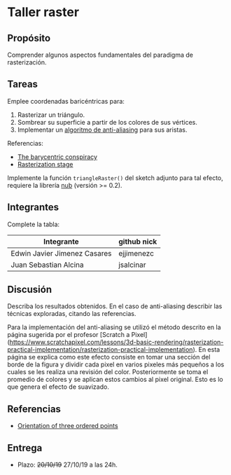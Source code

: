 # Taller raster

## Propósito

Comprender algunos aspectos fundamentales del paradigma de rasterización.

## Tareas

Emplee coordenadas baricéntricas para:

1. Rasterizar un triángulo.
2. Sombrear su superficie a partir de los colores de sus vértices.
3. Implementar un [algoritmo de anti-aliasing](https://www.scratchapixel.com/lessons/3d-basic-rendering/rasterization-practical-implementation/rasterization-practical-implementation) para sus aristas.

Referencias:

* [The barycentric conspiracy](https://fgiesen.wordpress.com/2013/02/06/the-barycentric-conspirac/)
* [Rasterization stage](https://www.scratchapixel.com/lessons/3d-basic-rendering/rasterization-practical-implementation/rasterization-stage)

Implemente la función ```triangleRaster()``` del sketch adjunto para tal efecto, requiere la librería [nub](https://github.com/visualcomputing/nub/releases) (versión >= 0.2).

## Integrantes

Complete la tabla:

| Integrante | github nick |
|------------|-------------|
|Edwin Javier Jimenez Casares|ejjimenezc|
|Juan Sebastian Alcina|jsalcinar|

## Discusión

Describa los resultados obtenidos. En el caso de anti-aliasing describir las técnicas exploradas, citando las referencias.

Para la implementación del anti-aliasing se utilizó el método descrito en la página sugerida por el profesor [Scratch a Pixel] (https://www.scratchapixel.com/lessons/3d-basic-rendering/rasterization-practical-implementation/rasterization-practical-implementation). En esta página se explica como este efecto consiste en tomar una sección del borde de la figura y dividir cada pixel en varios pixeles más pequeños a los cuales se les realiza una revisión del color. Posteriormente se toma el promedio de colores y se aplican estos cambios al pixel original. Esto es lo que genera el efecto de suavizado.

## Referencias

* [Orientation of three ordered points](https://www.geeksforgeeks.org/orientation-3-ordered-points/)

## Entrega

* Plazo: ~~20/10/19~~ 27/10/19 a las 24h.
